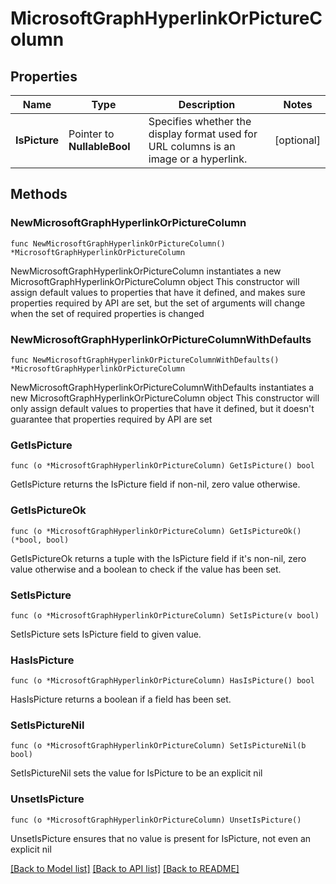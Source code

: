 # MicrosoftGraphHyperlinkOrPictureColumn

## Properties

Name | Type | Description | Notes
------------ | ------------- | ------------- | -------------
**IsPicture** | Pointer to **NullableBool** | Specifies whether the display format used for URL columns is an image or a hyperlink. | [optional] 

## Methods

### NewMicrosoftGraphHyperlinkOrPictureColumn

`func NewMicrosoftGraphHyperlinkOrPictureColumn() *MicrosoftGraphHyperlinkOrPictureColumn`

NewMicrosoftGraphHyperlinkOrPictureColumn instantiates a new MicrosoftGraphHyperlinkOrPictureColumn object
This constructor will assign default values to properties that have it defined,
and makes sure properties required by API are set, but the set of arguments
will change when the set of required properties is changed

### NewMicrosoftGraphHyperlinkOrPictureColumnWithDefaults

`func NewMicrosoftGraphHyperlinkOrPictureColumnWithDefaults() *MicrosoftGraphHyperlinkOrPictureColumn`

NewMicrosoftGraphHyperlinkOrPictureColumnWithDefaults instantiates a new MicrosoftGraphHyperlinkOrPictureColumn object
This constructor will only assign default values to properties that have it defined,
but it doesn't guarantee that properties required by API are set

### GetIsPicture

`func (o *MicrosoftGraphHyperlinkOrPictureColumn) GetIsPicture() bool`

GetIsPicture returns the IsPicture field if non-nil, zero value otherwise.

### GetIsPictureOk

`func (o *MicrosoftGraphHyperlinkOrPictureColumn) GetIsPictureOk() (*bool, bool)`

GetIsPictureOk returns a tuple with the IsPicture field if it's non-nil, zero value otherwise
and a boolean to check if the value has been set.

### SetIsPicture

`func (o *MicrosoftGraphHyperlinkOrPictureColumn) SetIsPicture(v bool)`

SetIsPicture sets IsPicture field to given value.

### HasIsPicture

`func (o *MicrosoftGraphHyperlinkOrPictureColumn) HasIsPicture() bool`

HasIsPicture returns a boolean if a field has been set.

### SetIsPictureNil

`func (o *MicrosoftGraphHyperlinkOrPictureColumn) SetIsPictureNil(b bool)`

 SetIsPictureNil sets the value for IsPicture to be an explicit nil

### UnsetIsPicture
`func (o *MicrosoftGraphHyperlinkOrPictureColumn) UnsetIsPicture()`

UnsetIsPicture ensures that no value is present for IsPicture, not even an explicit nil

[[Back to Model list]](../README.md#documentation-for-models) [[Back to API list]](../README.md#documentation-for-api-endpoints) [[Back to README]](../README.md)


